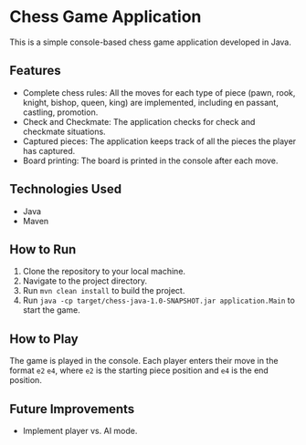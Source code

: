 # Chess Game Application

This is a simple console-based chess game application developed in Java.

## Features

- Complete chess rules: All the moves for each type of piece (pawn, rook, knight, bishop, queen, king) are implemented, including en passant, castling, promotion.
- Check and Checkmate: The application checks for check and checkmate situations.
- Captured pieces: The application keeps track of all the pieces the player has captured.
- Board printing: The board is printed in the console after each move.

## Technologies Used

- Java
- Maven

## How to Run

1. Clone the repository to your local machine.
2. Navigate to the project directory.
3. Run `mvn clean install` to build the project.
4. Run `java -cp target/chess-java-1.0-SNAPSHOT.jar application.Main` to start the game.

## How to Play

The game is played in the console. Each player enters their move in the format `e2` `e4`, where `e2` is the starting piece position and `e4` is the end position.

## Future Improvements

- Implement player vs. AI mode.
